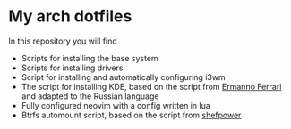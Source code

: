# My arch dotfiles

In this repository you will find

- Scripts for installing the base system
- Scripts for installing drivers
- Script for installing and automatically configuring i3wm
- The script for installing KDE, based on the script from [Ermanno Ferrari](https://gitlab.com/eflinux/arch-basic) and adapted to the Russian language
- Fully configured neovim with a config written in lua
- Btrfs automount script, based on the script from [shefpower](https://github.com/shefpower/btrfscreate)
